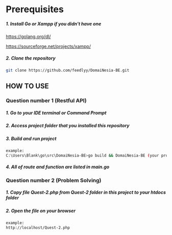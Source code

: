 # Prerequisites

##### 1. Install Go or Xampp if you didn't have one

https://golang.org/dl/

https://sourceforge.net/projects/xampp/

##### 2. Clone the repository

```bash
git clone https://github.com/feedlyy/DomaiNesia-BE.git
```

## HOW TO USE

### Question number 1 (Restful API)

##### 1. Go to your IDE terminal or Command Prompt
##### 2. Access project folder that you installed this repository
##### 3. Build and run project
```bash
example:
C:\Users\Blank\go\src\DomaiNesia-BE>go build && DomaiNesia-BE (your project folder)
```
##### 4. All of route and function are listed in main.go

### Question number 2 (Problem Solving)

##### 1. Copy file Quest-2.php from Quest-2 folder in this project to your htdocs folder
##### 2. Open the file on your browser
```bash
example:
http://localhost/Quest-2.php
```